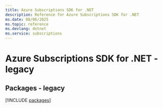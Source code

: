 ```yaml
---
title: Azure Subscriptions SDK for .NET
description: Reference for Azure Subscriptions SDK for .NET
ms.date: 08/06/2025
ms.topic: reference
ms.devlang: dotnet
ms.service: subscriptions
---
```

# Azure Subscriptions SDK for .NET - legacy
## Packages - legacy
[!INCLUDE [packages](subscriptions-index.md)]
